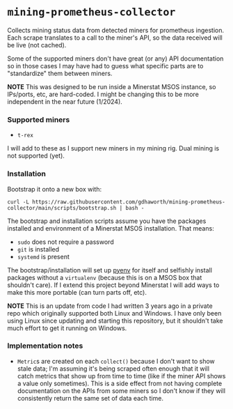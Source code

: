 # `mining-prometheus-collector`

Collects mining status data from detected miners for prometheus ingestion. Each scrape translates to a call to the
miner's API, so the data received will be live (not cached).

Some of the supported miners don't have great (or any) API documentation so in those cases I may have had to guess what
specific parts are to "standardize" them between miners.

**NOTE** This was designed to be run inside a Minerstat MSOS instance, so IPs/ports, etc, are hard-coded. I might be
changing this to be more independent in the near future (1/2024).


### Supported miners

- `t-rex`

I will add to these as I support new miners in my mining rig. Dual mining is not supported (yet).


### Installation

Bootstrap it onto a new box with:

```shell
curl -L https://raw.githubusercontent.com/gdhaworth/mining-prometheus-collector/main/scripts/bootstrap.sh | bash -
```

The bootstrap and installation scripts assume you have the packages installed and environment of a Minerstat MSOS
installation. That means:

- `sudo` does not require a password
- `git` is installed
- `systemd` is present

The bootstrap/installation will set up [pyenv](https://github.com/pyenv/pyenv) for itself and selfishly install
packages without a `virtualenv` (because this is on a MSOS box that shouldn't care). If I extend this project
beyond Minerstat I will add ways to make this more portable (can turn parts off, etc).

**NOTE** This is an update from code I had written 3 years ago in a private repo which originally supported both Linux
and Windows. I have only been using Linux since updating and starting this repository, but it shouldn't take much effort
to get it running on Windows.


### Implementation notes

- `Metric`s are created on each `collect()` because I don't want to show stale data; I'm assuming it's being scraped
often enough that it will catch metrics that show up from time to time (like if the miner API shows a value only
sometimes). This is a side effect from not having complete documentation on the APIs from some miners so I don't know
if they will consistently return the same set of data each time.
